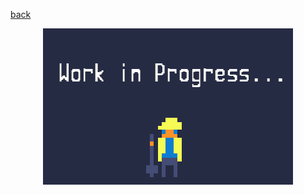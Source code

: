 <a href="./minimalistic-generator.md">back</a>

<p align="center">
  <img src="../../../wip.png" alt="description" style="max-width: 500px;">
</p>

